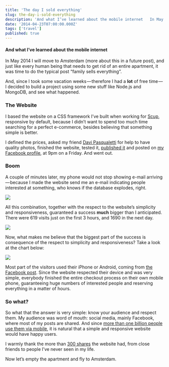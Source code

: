 ```yaml
---
title: 'The day I sold everything'
slug: the-day-i-sold-everything
description: 'And what I’ve learned about the mobile internet   In May 2014 I will move to Amsterdam (more...'
date: '2014-04-23T07:00:00.000Z'
tags: ['travel']
published: true
---
```


#### And what I’ve learned about the mobile internet

In May 2014 I will move to Amsterdam (more about this in a future post), and just like every human being that needs to get rid of an entire apartment, it was time to do the typical post “family sells everything”.

And, since I took some vacation weeks — therefore I had a **lot** of free time — I decided to build a project using some new stuff like Node.js and MongoDB, and see what happened.

### The Website

I based the website on a CSS framework I’ve built when working for [Scup](http://www.scup.com/), responsive by default, because I didn’t want to spend too much time searching for a perfect e-commerce, besides believing that something simple is better.

I defined the prices, asked my friend [Davi Pasqualetti](http://www.davipasqualetti.com/) for help to have quality photos, finished the website, tested it, [published it](http://vendetudo.wex.vc/) and posted on [my Facebook profile](http://fb.me/wesley.souza), at 9pm on a Friday. And went out.

### Boom

A couple of minutes later, my phone would not stop showing e-mail arriving — because I made the website send me an e-mail indicating people interested at something, who knows if the database explodes, right.

![](https://cdn-images-1.medium.com/max/880/0*OOiA80un8XULFP-O.png)

All this combination, together with the respect to the website’s simplicity and responsiveness, guaranteed a success **much** bigger than I anticipated. There were 619 visits just on the first 3 hours, and 1690 in the next day.

![](https://cdn-images-1.medium.com/max/745/0*SnEf4Ozui1Au1zkD.png)

Now, what makes me believe that the biggest part of the success is consequence of the respect to simplicity and responsiveness? Take a look at the chart below:

![](https://cdn-images-1.medium.com/max/858/0*q_mgxolYJIdHb4YD.png)

Most part of the visitors used their iPhone or Android, coming from [the Facebook post](https://www.facebook.com/shares/view?id=10203583395610457). Since the website respected their device and was very simple, everybody finished the entire checkout process on their own mobile phone, guaranteeing huge numbers of interested people and reserving everything in a matter of hours.

### So what?

So what that the answer is very simple: know your audience and respect them. My audience was word of mouth: social media, mainly Facebook, where most of my posts are shared. And since [more than one billion people use them via mobile](http://mashable.com/2014/04/23/facebook-1-billion-mobile-users/), it is natural that a simple and responsive website would have happy users.

I warmly thank the more than [300 shares](https://graph.facebook.com/http://vendetudo.wex.vc/) the website had, from close friends to people I’ve never seen in my life.

Now let’s empty the apartment and fly to Amsterdam.
